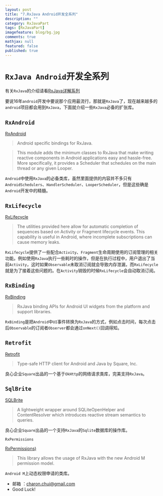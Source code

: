 ```yaml
---
layout: post
title: "7.RxJava Android开发全系列"
description: ""
category: RxJavaPart
tags: [RxJavaPart]
imagefeature: blog/bg.jpg
comments: true
mathjax: null
featured: false
published: true
---
```


`RxJava Android`开发全系列
===

有关`RxJava`的介绍请看[RxJava详解系列][1]

要说16年`android`开发中要说那个应用最流行，那就是`RxJava`了，现在越来越多的`android`项目都会用到`RxJava`，下面就介绍一些`RxJava`必备的扩张库。 

`RxAndroid`
---

[RxAndroid](https://github.com/ReactiveX/RxAndroid)

> Android specific bindings for RxJava.

> This module adds the minimum classes to RxJava that make writing reactive components in Android applications easy and hassle-free. More specifically, it provides a Scheduler that schedules on the main thread or any given Looper.

`Android`中使用`RxJava`的必备类库，虽然里面提供的内容并不多只有`AndroidSchedulers`、`HandlerScheduler`、`LooperScheduler`，但是这些确是`Android`开发中的精髓。 

`RxLifecycle`
---

[RxLifecycle](https://github.com/trello/RxLifecycle)

> The utilities provided here allow for automatic completion of sequences based on Activity or Fragment lifecycle events. This capability is useful in Android, where incomplete subscriptions can cause memory leaks.

`RxLifecycle`提供了一些配合`Activity`、`Fragment`生命周期使用的订阅管理的相关功能。例如使用`RxJava`执行一些耗时的操作，但是在执行过程中，用户退出了当前`Activity`，这时如果`Observable`未取消订阅就会导致内存泄漏，而`RxLifecycle`就是为了接着这些问题的。在`Activity`销毁的时候`RxLifecycle`会自动取消订阅。   

`RxBinding`
---

[RxBinding](https://github.com/JakeWharton/RxBinding)

> RxJava binding APIs for Android UI widgets from the platform and support libraries.

`RxBinding`是把`Android`中`UI`事件转换为`RxJava`的方式，例如点击时间，每次点击后`Observable`的订阅者`Observer`都会通过`onNext()`回调得知。  

`Retrofit`
---

[Retrofit](https://github.com/square/retrofit)

> Type-safe HTTP client for Android and Java by Square, Inc.

良心企业`Square`出品的一个基于`OkHttp`的网络请求类库，完美支持`RxJava`。 

`SqlBrite`
---

[SQLBrite](https://github.com/square/sqlbrite)

> A lightweight wrapper around SQLiteOpenHelper and ContentResolver which introduces reactive stream semantics to queries.

良心企业`Square`出品的一个支持`RxJava`的`Sqlite`数据库的操作库。 

`RxPermissions`

[RxPermissions)](https://github.com/tbruyelle/RxPermissions)

> This library allows the usage of RxJava with the new Android M permission model.

`Android M`上动态权限申请的类库。


[1]: https://github.com/CharonChui/AndroidNote/tree/master/RxJavaPart "RxJava详解系列"

- 邮箱 ：charon.chui@gmail.com  
- Good Luck! 
